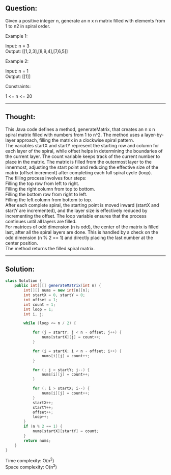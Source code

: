 ## Question:

Given a positive integer n, generate an n x n matrix filled with elements from 1 to n2 in spiral order.   

Example 1:  

Input: n = 3  
Output: [[1,2,3],[8,9,4],[7,6,5]]  

Example 2:  

Input: n = 1  
Output: [[1]]  
 
Constraints:

1 <= n <= 20

---
## Thought:
This Java code defines a method, generateMatrix, that creates an n x n spiral matrix filled with numbers from 1 to n^2. The method uses a layer-by-layer approach, filling the matrix in a clockwise spiral pattern.  
The variables startX and startY represent the starting row and column for each layer of the spiral, while offset helps in determining the boundaries of the current layer. The count variable keeps track of the current number to place in the matrix. The matrix is filled from the outermost layer to the innermost, adjusting the start point and reducing the effective size of the matrix (offset increment) after completing each full spiral cycle (loop).  
The filling process involves four steps:  
Filling the top row from left to right.  
Filling the right column from top to bottom.  
Filling the bottom row from right to left.  
Filling the left column from bottom to top.  
After each complete spiral, the starting point is moved inward (startX and startY are incremented), and the layer size is effectively reduced by incrementing the offset. The loop variable ensures that the process continues until all layers are filled.  
For matrices of odd dimension (n is odd), the center of the matrix is filled last, after all the spiral layers are done. This is handled by a check on the odd dimension (n % 2 == 1) and directly placing the last number at the center position.  
The method returns the filled spiral matrix.  

---
## Solution:
```Java
class Solution {
    public int[][] generateMatrix(int n) {
        int[][] nums = new int[n][n];
        int startX = 0, startY = 0;
        int offset = 1;
        int count = 1;
        int loop = 1;
        int i, j;

        while (loop <= n / 2) {

            for (j = startY; j < n - offset; j++) {
                nums[startX][j] = count++;
            }

            for (i = startX; i < n - offset; i++) {
                nums[i][j] = count++;
            }

            for (; j > startY; j--) {
                nums[i][j] = count++;
            }

            for (; i > startX; i--) {
                nums[i][j] = count++;
            }
            startX++;
            startY++;
            offset++;
            loop++;
        }
        if (n % 2 == 1) {
            nums[startX][startY] = count;
        }
        return nums;
    }
}
```
Time complexity: O(n<sup>2</sup>)  
Space complexity: O(n<sup>2</sup>)  
